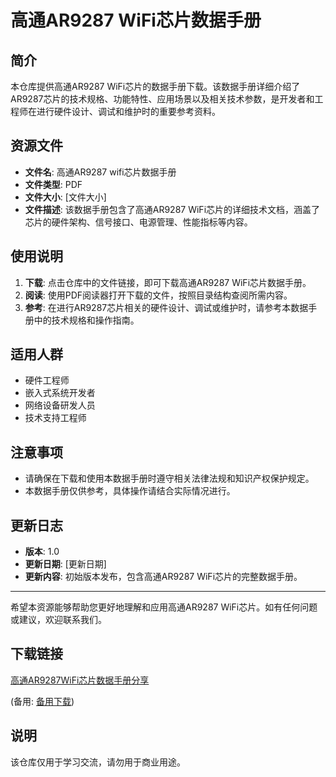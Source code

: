 # 高通AR9287 WiFi芯片数据手册

## 简介
本仓库提供高通AR9287 WiFi芯片的数据手册下载。该数据手册详细介绍了AR9287芯片的技术规格、功能特性、应用场景以及相关技术参数，是开发者和工程师在进行硬件设计、调试和维护时的重要参考资料。

## 资源文件
- **文件名**: 高通AR9287 wifi芯片数据手册
- **文件类型**: PDF
- **文件大小**: [文件大小]
- **文件描述**: 该数据手册包含了高通AR9287 WiFi芯片的详细技术文档，涵盖了芯片的硬件架构、信号接口、电源管理、性能指标等内容。

## 使用说明
1. **下载**: 点击仓库中的文件链接，即可下载高通AR9287 WiFi芯片数据手册。
2. **阅读**: 使用PDF阅读器打开下载的文件，按照目录结构查阅所需内容。
3. **参考**: 在进行AR9287芯片相关的硬件设计、调试或维护时，请参考本数据手册中的技术规格和操作指南。

## 适用人群
- 硬件工程师
- 嵌入式系统开发者
- 网络设备研发人员
- 技术支持工程师

## 注意事项
- 请确保在下载和使用本数据手册时遵守相关法律法规和知识产权保护规定。
- 本数据手册仅供参考，具体操作请结合实际情况进行。

## 更新日志
- **版本**: 1.0
- **更新日期**: [更新日期]
- **更新内容**: 初始版本发布，包含高通AR9287 WiFi芯片的完整数据手册。

---

希望本资源能够帮助您更好地理解和应用高通AR9287 WiFi芯片。如有任何问题或建议，欢迎联系我们。

## 下载链接
[高通AR9287WiFi芯片数据手册分享](https://pan.quark.cn/s/4e88d151f3f6) 

(备用: [备用下载](https://pan.baidu.com/s/1kdv9W8_utsT_cra_I07HVA?pwd=1234))

## 说明

该仓库仅用于学习交流，请勿用于商业用途。
